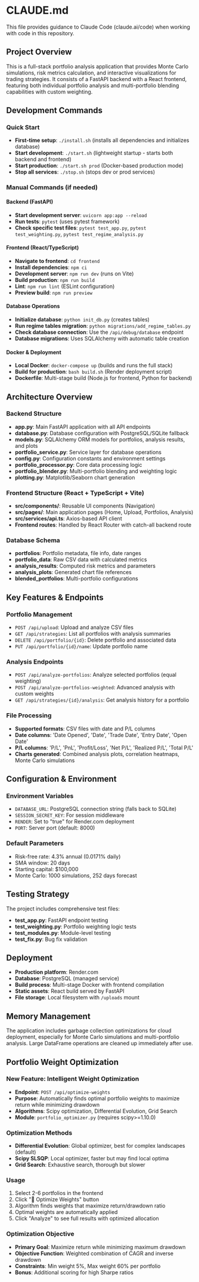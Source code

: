 # CLAUDE.md

This file provides guidance to Claude Code (claude.ai/code) when working with code in this repository.

## Project Overview

This is a full-stack portfolio analysis application that provides Monte Carlo simulations, risk metrics calculation, and interactive visualizations for trading strategies. It consists of a FastAPI backend with a React frontend, featuring both individual portfolio analysis and multi-portfolio blending capabilities with custom weighting.

## Development Commands

### Quick Start
- **First-time setup**: `./install.sh` (installs all dependencies and initializes database)
- **Start development**: `./start.sh` (lightweight startup - starts both backend and frontend)
- **Start production**: `./start.sh prod` (Docker-based production mode)
- **Stop all services**: `./stop.sh` (stops dev or prod services)

### Manual Commands (if needed)

#### Backend (FastAPI)
- **Start development server**: `uvicorn app:app --reload`
- **Run tests**: `pytest` (uses pytest framework)
- **Check specific test files**: `pytest test_app.py`, `pytest test_weighting.py`, `pytest test_regime_analysis.py`

#### Frontend (React/TypeScript)
- **Navigate to frontend**: `cd frontend`
- **Install dependencies**: `npm ci`
- **Development server**: `npm run dev` (runs on Vite)
- **Build production**: `npm run build`
- **Lint**: `npm run lint` (ESLint configuration)
- **Preview build**: `npm run preview`

#### Database Operations
- **Initialize database**: `python init_db.py` (creates tables)
- **Run regime tables migration**: `python migrations/add_regime_tables.py`
- **Check database connection**: Use the `/api/debug/database` endpoint
- **Database migrations**: Uses SQLAlchemy with automatic table creation

#### Docker & Deployment
- **Local Docker**: `docker-compose up` (builds and runs the full stack)
- **Build for production**: `bash build.sh` (Render deployment script)
- **Dockerfile**: Multi-stage build (Node.js for frontend, Python for backend)

## Architecture Overview

### Backend Structure
- **app.py**: Main FastAPI application with all API endpoints
- **database.py**: Database configuration with PostgreSQL/SQLite fallback
- **models.py**: SQLAlchemy ORM models for portfolios, analysis results, and plots
- **portfolio_service.py**: Service layer for database operations
- **config.py**: Configuration constants and environment settings
- **portfolio_processor.py**: Core data processing logic
- **portfolio_blender.py**: Multi-portfolio blending and weighting logic
- **plotting.py**: Matplotlib/Seaborn chart generation

### Frontend Structure (React + TypeScript + Vite)
- **src/components/**: Reusable UI components (Navigation)
- **src/pages/**: Main application pages (Home, Upload, Portfolios, Analysis)
- **src/services/api.ts**: Axios-based API client
- **Frontend routes**: Handled by React Router with catch-all backend route

### Database Schema
- **portfolios**: Portfolio metadata, file info, date ranges
- **portfolio_data**: Raw CSV data with calculated metrics
- **analysis_results**: Computed risk metrics and parameters
- **analysis_plots**: Generated chart file references
- **blended_portfolios**: Multi-portfolio configurations

## Key Features & Endpoints

### Portfolio Management
- `POST /api/upload`: Upload and analyze CSV files
- `GET /api/strategies`: List all portfolios with analysis summaries
- `DELETE /api/portfolio/{id}`: Delete portfolio and associated data
- `PUT /api/portfolio/{id}/name`: Update portfolio name

### Analysis Endpoints
- `POST /api/analyze-portfolios`: Analyze selected portfolios (equal weighting)
- `POST /api/analyze-portfolios-weighted`: Advanced analysis with custom weights
- `GET /api/strategies/{id}/analysis`: Get analysis history for a portfolio

### File Processing
- **Supported formats**: CSV files with date and P/L columns
- **Date columns**: 'Date Opened', 'Date', 'Trade Date', 'Entry Date', 'Open Date'
- **P/L columns**: 'P/L', 'PnL', 'Profit/Loss', 'Net P/L', 'Realized P/L', 'Total P/L'
- **Charts generated**: Combined analysis plots, correlation heatmaps, Monte Carlo simulations

## Configuration & Environment

### Environment Variables
- `DATABASE_URL`: PostgreSQL connection string (falls back to SQLite)
- `SESSION_SECRET_KEY`: For session middleware
- `RENDER`: Set to "true" for Render.com deployment
- `PORT`: Server port (default: 8000)

### Default Parameters
- Risk-free rate: 4.3% annual (0.0171% daily)
- SMA window: 20 days
- Starting capital: $100,000
- Monte Carlo: 1000 simulations, 252 days forecast

## Testing Strategy

The project includes comprehensive test files:
- **test_app.py**: FastAPI endpoint testing
- **test_weighting.py**: Portfolio weighting logic tests
- **test_modules.py**: Module-level testing
- **test_fix.py**: Bug fix validation

## Deployment

- **Production platform**: Render.com
- **Database**: PostgreSQL (managed service)
- **Build process**: Multi-stage Docker with frontend compilation
- **Static assets**: React build served by FastAPI
- **File storage**: Local filesystem with `/uploads` mount

## Memory Management

The application includes garbage collection optimizations for cloud deployment, especially for Monte Carlo simulations and multi-portfolio analysis. Large DataFrame operations are cleaned up immediately after use.

## Portfolio Weight Optimization

### New Feature: Intelligent Weight Optimization
- **Endpoint**: `POST /api/optimize-weights`
- **Purpose**: Automatically finds optimal portfolio weights to maximize return while minimizing drawdown
- **Algorithms**: Scipy optimization, Differential Evolution, Grid Search
- **Module**: `portfolio_optimizer.py` (requires scipy>=1.10.0)

### Optimization Methods
- **Differential Evolution**: Global optimizer, best for complex landscapes (default)
- **Scipy SLSQP**: Local optimizer, faster but may find local optima
- **Grid Search**: Exhaustive search, thorough but slower

### Usage
1. Select 2-6 portfolios in the frontend
2. Click "🎯 Optimize Weights" button
3. Algorithm finds weights that maximize return/drawdown ratio
4. Optimal weights are automatically applied
5. Click "Analyze" to see full results with optimized allocation

### Optimization Objective
- **Primary Goal**: Maximize return while minimizing maximum drawdown
- **Objective Function**: Weighted combination of CAGR and inverse drawdown
- **Constraints**: Min weight 5%, Max weight 60% per portfolio
- **Bonus**: Additional scoring for high Sharpe ratios